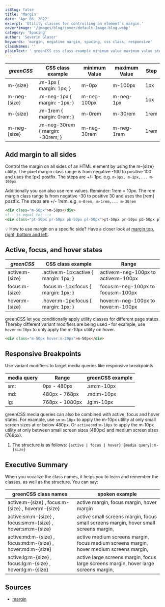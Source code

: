 ```yaml
---
isBlog: false
title: 'Margin'
date: 'Apr 06. 2022'
excerpt: 'Utility classes for controlling an element`s margin.'
cover*image: '/images/blog/cover/default-Image-blog.webp'
category: 'Spacing'
author: 'Severin Glaser'
keywords: 'margin, negative margin, spacing, css class, responsive'
classNames: ''
plainText: ' greenCSS css class example minimum value maximum value step m size m-1px margin: 1px; m-0px m-100px 1px m-neg size m-neg-1px margin: -1px; m-neg-100px m-neg-1px 1px m size m-1rem margin: 0rem; m-0rem m-30rem 1rem m-neg size m-neg-30rem margin: -30rem; m-neg-30rem m-neg-1rem 1rem add margin to all sides control the margin on all sides of an html element by using the m size utility the pixel margin class range is from negative -100 to positive 100 and uses the px postfix the steps are + 1px e g `m-0px m-1px m-100px` additionally you can also use rem values reminder: 1rem = 10px the rem margin class range is from negative -30 to positive 30 and uses the rem postfix the steps are + 1rem e g `m-0rem m-1rem m-30rem`  💡 how to use margin on a specific side? have a closer look at margin top right bottom and left docs spacing-margin-side active focus and hover states greenCSS css class example range active:m size active :m-1px:active margin: 1px; active:m-neg-100px to active:m-100px focus:m size focus :m-1px:focus margin: 1px; focus:m-neg-100px to focus:m-100px hover:m size hover :m-1px:focus margin: 1px; hover:m-neg-100px to hover:m-100px greenCSS let you conditionally apply utility classes for different page states thereby different variant modifiers are being used for example use `hover:m-10px` to only apply the m-10px utility on hover  responsive breakpoints use variant modifiers to target media queries like responsive breakpoints media query range greenCSS example sm: 0px 480px sm:m-10px md: 480px 768px md:m-10px lg: 768px 1080px lg:m-10px greenCSS media queries can also be combined with active focus and hover states for example use `sm:m-10px` to apply the m-10px utility at only small screen sizes at or below 480px or `active:md:m-10px` to apply the m-10px utility at only between small screen sizes 480px and medium screen sizes 768px 1 the structure is as follows: ` active focus hover : media query :m size ` executive summary when you vocalize the class names it helps you to learn and remember the classes as well as the structure you can say: greenCSS class names spoken example active:m size focus:m size hover:m size active margin focus margin hover margin active:sm:m size focus:sm:m size hover:sm:m size active small screens margin focus small screens margin hover small screens margin active:md:m size focus:md:m size hover:md:m size active medium screens margin focus medium screens margin hover medium screens margin active:lg:m size focus:lg:m size hover:lg:m size active large screens margin focus large screens margin hover large screens margin sources margin https: developer mozilla org en-us docs web css margin '
---
```


| _greenCSS_    | CSS class example                | minimum Value | maximum Value | Step |
| ------------ | -------------------------------- | ------------- | ------------- | ---- |
| m-{size}     | .m-1px { margin: 1px; }          | m-0px         | m-100px       | 1px  |
| m-neg-{size} | .m-neg-1px { margin: -1px; }     | m-neg-100px   | m-neg-1px     | 1px  |
| m-{size}     | .m-1rem { margin: 0rem; }        | m-0rem        | m-30rem       | 1rem |
| m-neg-{size} | .m-neg-30rem { margin: -30rem; } | m-neg-30rem   | m-neg-1rem    | 1rem |

## Add margin to all sides

Control the margin on all sides of an HTML element by using the m-{size} utility. The pixel margin class range is from negative -100 to positive 100 and uses the [px] postfix. The steps are +/- 1px. e.g. `m-0px, m-1px,... m-100px`

Additionally you can also use rem values. Reminder: 1rem = 10px. The rem margin class range is from negative -30 to positive 30 and uses the [rem] postfix. The steps are +/- 1rem. e.g. `m-0rem, m-1rem,... m-30rem`

```html
<div class="m-50px">m-50px</div>
<!-- is equal to: -->
<div class="pt-50px pr-50px pb-50px pl-50px">pt-50px pr-50px pb-50px pl-50px</div>
```

💡 How to use margin on a specific side? Have a closer look at [margin top, right, bottom and left](/docs/spacing-margin-side).

## Active, focus, and hover states

| _greenCSS_       | CSS class example                      | Range                                |
| --------------- | -------------------------------------- | ------------------------------------ |
| active:m-{size} | .active\:m-1px:active { margin: 1px; } | active:m-neg-100px to active:m-100px |
| focus:m-{size}  | .focus\:m-1px:focus { margin: 1px; }   | focus:m-neg-100px to focus:m-100px   |
| hover:m-{size}  | .hover\:m-1px:focus { margin: 1px; }   | hover:m-neg-100px to hover:m-100px   |

greenCSS let you conditionally apply utility classes for different page states. Thereby different variant modifiers are being used - for example, use `hover:m-10px` to only apply the m-10px utility on hover.

```html
<div class="m-50px hover:m-20px">m-50px</div>
```

## Responsive Breakpoints

Use variant modifiers to target media queries like responsive breakpoints.

| media query | Range          | greenCSS example |
| ----------- | -------------- | --------------- |
| sm:         | 0px - 480px    | .sm:m-10px      |
| md:         | 480px - 768px  | .md:m-10px      |
| lg:         | 768px - 1080px | .lg:m-10px      |

greenCSS media queries can also be combined with active, focus and hover states. For example, use `sm:m-10px` to apply the m-10px utility at only small screen sizes at or below 480px. Or `active:md:m-10px` to apply the m-10px utility at only between small screen sizes (480px) and medium screen sizes (768px).

1. The structure is as follows: `{active | focus | hover}:{media query}:m-{size}`

## Executive Summary

When you vocalize the class names, it helps you to learn and remember the classes, as well as the structure. You can say:

| greenCSS class names                                        | spoken example                                                                          |
| ---------------------------------------------------------- | --------------------------------------------------------------------------------------- |
| active:m-{size} , focus:m-{size} , hover:m-{size}          | active margin, focus margin, hover margin                                               |
| active:sm:m-{size} , focus:sm:m-{size} , hover:sm:m-{size} | active small screens margin, focus small screens margin, hover small screens margin,    |
| active:md:m-{size} , focus:md:m-{size} , hover:md:m-{size} | active medium screens margin, focus medium screens margin, hover medium screens margin, |
| active:lg:m-{size} , focus:lg:m-{size} , hover:lg:m-{size} | active large screens margin, focus large screens margin, hover large screens margin,    |

## Sources

- [margin](https://developer.mozilla.org/en-US/docs/Web/CSS/margin)
